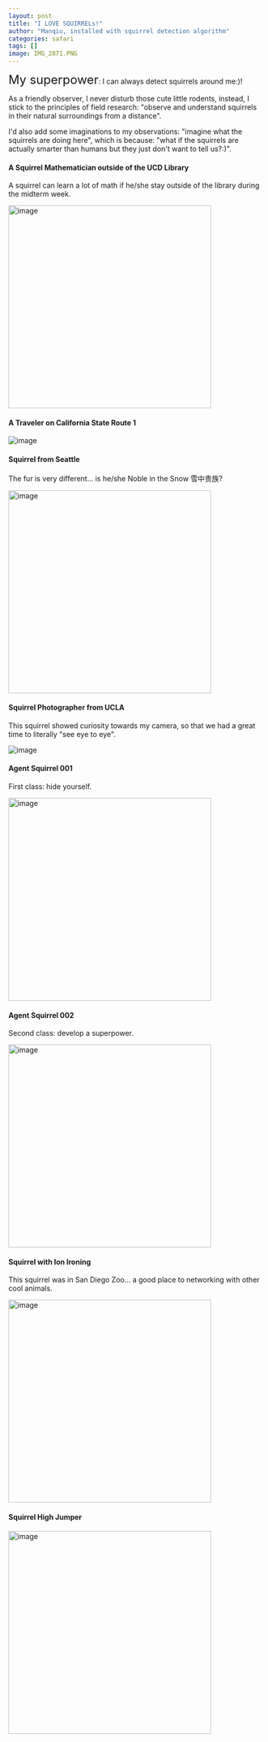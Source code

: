 ```yaml
---
layout: post
title: "I LOVE SQUIRRELs!"
author: "Manqiu, installed with squirrel detection algorithm"
categories: safari
tags: []
image: IMG_2871.PNG
---
```


<span style="font-size:24px;">My superpower</span>: I can always detect squirrels around me:)! 

As a friendly observer, I never disturb those cute little rodents, instead, I stick to the principles of field research: "observe and understand squirrels in their natural surroundings from a distance". 

I'd also add some imaginations to my observations: "imagine what the squirrels are doing here", which is because: "what if the squirrels are actually smarter than humans but they just don't want to tell us?:)".


#### A Squirrel Mathematician outside of the UCD Library

<!-- ![image](/photo/assets/img/sq0.PNG) -->

A squirrel can learn a lot of math if he/she stay outside of the library during the midterm week. 

<img src="/photo/assets/img/sq0.PNG" alt="image" width="400px">

#### A Traveler on California State Route 1

![image](/photo/assets/img/sq1.PNG)

#### Squirrel from Seattle

The fur is very different... is he/she Noble in the Snow 雪中贵族?

<img src="/photo/assets/img/sq2.PNG" alt="image" width="400px">


#### Squirrel Photographer from UCLA

This squirrel showed curiosity towards my camera, so that we had a great time to literally "see eye to eye".

![image](/photo/assets/img/sq3.PNG)


#### Agent Squirrel 001

<!-- ![image](/photo/assets/img/sq4.jpeg) -->

First class: hide yourself.

<img src="/photo/assets/img/sq4.jpeg" alt="image" width="400px">

#### Agent Squirrel 002

<!-- ![image](/photo/assets/img/sq5.jpeg) -->

Second class: develop a superpower.


<img src="/photo/assets/img/sq5.jpeg" alt="image" width="400px">


#### Squirrel with Ion Ironing

<!-- ![image](/photo/assets/img/sq6.PNG) -->

This squirrel was in San Diego Zoo... a good place to networking with other cool animals.

<img src="/photo/assets/img/sq6.PNG" alt="image" width="400px">

#### Squirrel High Jumper

<!-- ![image](/photo/assets/img/sq7.PNG) -->

<img src="/photo/assets/img/sq7.PNG" alt="image" width="400px">







